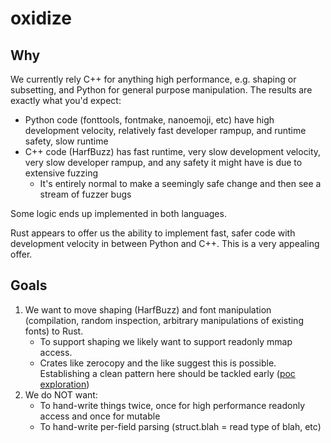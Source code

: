 # oxidize

## Why

We currently rely C++ for anything high performance, e.g. shaping or subsetting, and Python for general purpose manipulation. The results are exactly what you'd expect:

* Python code (fonttools, fontmake, nanoemoji, etc) have high development velocity, relatively fast developer rampup, and runtime safety, slow runtime
* C++ code (HarfBuzz) has fast runtime, very slow development velocity, very slow developer rampup, and any safety it might have is due to extensive fuzzing
   * It's entirely normal to make a seemingly safe change and then see a stream of fuzzer bugs

Some logic ends up implemented in both languages.

Rust appears to offer us the ability to implement fast, safer code with development velocity in between Python and C++. This is a very appealing offer.

## Goals

1. We want to move shaping (HarfBuzz) and font manipulation (compilation, random inspection, arbitrary manipulations of existing fonts) to Rust.
   * To support shaping we likely want to support readonly mmap access.
   * Crates like zerocopy and the like suggest this is possible. Establishing a clean pattern here should be tackled early ([poc exploration](https://github.com/rsheeter/rust_read_font))
1. We do NOT want:
   * To hand-write things twice, once for high performance readonly access and once for mutable
   * To hand-write per-field parsing (struct.blah = read type of blah, etc)

